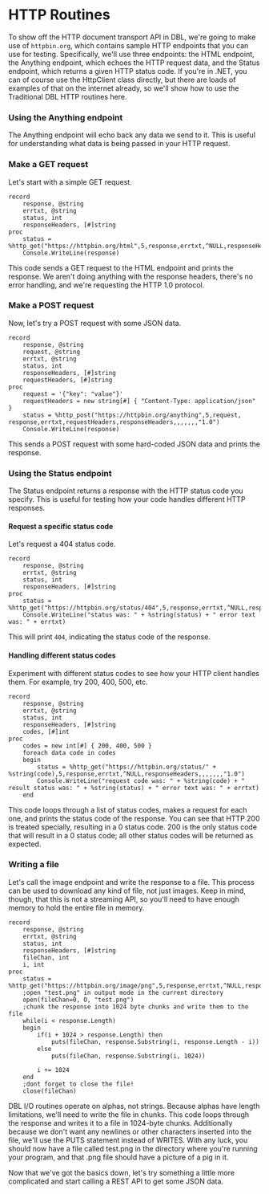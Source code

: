 # HTTP Routines
To show off the HTTP document transport API in DBL, we're going to make use of `httpbin.org`, which contains sample HTTP endpoints that you can use for testing. Specifically, we'll use three endpoints: the HTML endpoint, the Anything endpoint, which echoes the HTTP request data, and the Status endpoint, which returns a given HTTP status code. If you're in .NET, you can of course use the HttpClient class directly, but there are loads of examples of that on the internet already, so we'll show how to use the Traditional DBL HTTP routines here.

### Using the Anything endpoint
The Anything endpoint will echo back any data we send to it. This is useful for understanding what data is being passed in your HTTP request.

### Make a GET request

Let's start with a simple GET request.

```dbl
record
    response, @string
    errtxt, @string
    status, int
    responseHeaders, [#]string
proc
    status = %http_get("https://httpbin.org/html",5,response,errtxt,^NULL,responseHeaders,,,,,,,"1.0")
    Console.WriteLine(response)
```

This code sends a GET request to the HTML endpoint and prints the response. We aren't doing anything with the response headers, there's no error handling, and we're requesting the HTTP 1.0 protocol. 

### Make a POST request

Now, let's try a POST request with some JSON data.

```dbl
record
    response, @string
    request, @string
    errtxt, @string
    status, int
    responseHeaders, [#]string
    requestHeaders, [#]string
proc
    request = '{"key": "value"}'
    requestHeaders = new string[#] { "Content-Type: application/json" }
    status = %http_post("https://httpbin.org/anything",5,request, response,errtxt,requestHeaders,responseHeaders,,,,,,,"1.0")
    Console.WriteLine(response)
```

This sends a POST request with some hard-coded JSON data and prints the response.

### Using the Status endpoint

The Status endpoint returns a response with the HTTP status code you specify. This is useful for testing how your code handles different HTTP responses.

#### Request a specific status code

Let's request a 404 status code.

```dbl
record
    response, @string
    errtxt, @string
    status, int
    responseHeaders, [#]string
proc
    status = %http_get("https://httpbin.org/status/404",5,response,errtxt,^NULL,responseHeaders,,,,,,,"1.0")
    Console.WriteLine("status was: " + %string(status) + " error text was: " + errtxt)
```

This will print `404`, indicating the status code of the response.

#### Handling different status codes

Experiment with different status codes to see how your HTTP client handles them. For example, try 200, 400, 500, etc.

```dbl
record
    response, @string
    errtxt, @string
    status, int
    responseHeaders, [#]string
    codes, [#]int
proc
    codes = new int[#] { 200, 400, 500 }
    foreach data code in codes
    begin
        status = %http_get("https://httpbin.org/status/" + %string(code),5,response,errtxt,^NULL,responseHeaders,,,,,,,"1.0")
        Console.WriteLine("request code was: " + %string(code) + " result status was: " + %string(status) + " error text was: " + errtxt)
    end
```

This code loops through a list of status codes, makes a request for each one, and prints the status code of the response. You can see that HTTP 200 is treated specially, resulting in a 0 status code. 200 is the only status code that will result in a 0 status code; all other status codes will be returned as expected.

### Writing a file

Let's call the image endpoint and write the response to a file. This process can be used to download any kind of file, not just images. Keep in mind, though, that this is not a streaming API, so you'll need to have enough memory to hold the entire file in memory.

```dbl
record
    response, @string
    errtxt, @string
    status, int
    responseHeaders, [#]string
    fileChan, int
    i, int
proc
    status = %http_get("https://httpbin.org/image/png",5,response,errtxt,^NULL,responseHeaders,,,,,,,"1.0")
    ;open "test.png" in output mode in the current directory
    open(fileChan=0, O, "test.png")
    ;chunk the response into 1024 byte chunks and write them to the file
    while(i < response.Length)
    begin
        if(i + 1024 > response.Length) then
            puts(fileChan, response.Substring(i, response.Length - i))
        else
            puts(fileChan, response.Substring(i, 1024))
        
        i += 1024
    end
    ;dont forget to close the file!
    close(fileChan)
```

DBL I/O routines operate on alphas, not strings. Because alphas have length limitations, we'll need to write the file in chunks. This code loops through the response and writes it to a file in 1024-byte chunks. Additionally because we don't want any newlines or other characters inserted into the file, we'll use the PUTS statement instead of WRITES. With any luck, you should now have a file called test.png in the directory where you're running your program, and that .png file should have a picture of a pig in it. 

Now that we've got the basics down, let's try something a little more complicated and start calling a REST API to get some JSON data.